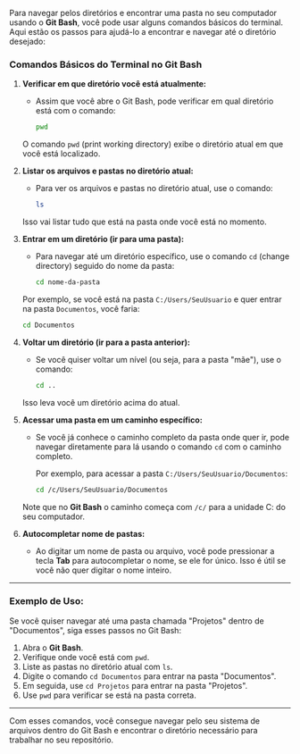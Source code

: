 Para navegar pelos diretórios e encontrar uma pasta no seu computador usando o **Git Bash**, você pode usar alguns comandos básicos do terminal. Aqui estão os passos para ajudá-lo a encontrar e navegar até o diretório desejado:

### **Comandos Básicos do Terminal no Git Bash**

1. **Verificar em que diretório você está atualmente:**
   - Assim que você abre o Git Bash, pode verificar em qual diretório está com o comando:

     ```bash
     pwd
     ```

   O comando `pwd` (print working directory) exibe o diretório atual em que você está localizado.

2. **Listar os arquivos e pastas no diretório atual:**
   - Para ver os arquivos e pastas no diretório atual, use o comando:

     ```bash
     ls
     ```

   Isso vai listar tudo que está na pasta onde você está no momento.

3. **Entrar em um diretório (ir para uma pasta):**
   - Para navegar até um diretório específico, use o comando `cd` (change directory) seguido do nome da pasta:

     ```bash
     cd nome-da-pasta
     ```

   Por exemplo, se você está na pasta `C:/Users/SeuUsuario` e quer entrar na pasta `Documentos`, você faria:

     ```bash
     cd Documentos
     ```

4. **Voltar um diretório (ir para a pasta anterior):**
   - Se você quiser voltar um nível (ou seja, para a pasta "mãe"), use o comando:

     ```bash
     cd ..
     ```

   Isso leva você um diretório acima do atual.

5. **Acessar uma pasta em um caminho específico:**
   - Se você já conhece o caminho completo da pasta onde quer ir, pode navegar diretamente para lá usando o comando `cd` com o caminho completo.

     Por exemplo, para acessar a pasta `C:/Users/SeuUsuario/Documentos`:

     ```bash
     cd /c/Users/SeuUsuario/Documentos
     ```

   Note que no **Git Bash** o caminho começa com `/c/` para a unidade C: do seu computador.

6. **Autocompletar nome de pastas:**
   - Ao digitar um nome de pasta ou arquivo, você pode pressionar a tecla **Tab** para autocompletar o nome, se ele for único. Isso é útil se você não quer digitar o nome inteiro.

---

### **Exemplo de Uso:**

Se você quiser navegar até uma pasta chamada "Projetos" dentro de "Documentos", siga esses passos no Git Bash:

1. Abra o **Git Bash**.
2. Verifique onde você está com `pwd`.
3. Liste as pastas no diretório atual com `ls`.
4. Digite o comando `cd Documentos` para entrar na pasta "Documentos".
5. Em seguida, use `cd Projetos` para entrar na pasta "Projetos".
6. Use `pwd` para verificar se está na pasta correta.

---

Com esses comandos, você consegue navegar pelo seu sistema de arquivos dentro do Git Bash e encontrar o diretório necessário para trabalhar no seu repositório.